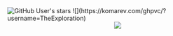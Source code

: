 <img alt="GitHub User's stars" src="https://img.shields.io/github/stars/TheExploration?logo=github&label=Total%20Stars">
![](https://komarev.com/ghpvc/?username=TheExploration)
<div align="center">
<a href="https://www.newgrounds.com/portal/view/820010">
<img src="https://github-readme-stats.vercel.app/api?username=TheExploration&theme=radical&include_all_commits=true&show_icons=true&hide_border=true&bg_color=ffffff00&count_private=true&custom_title=Stats"/></a></div>
